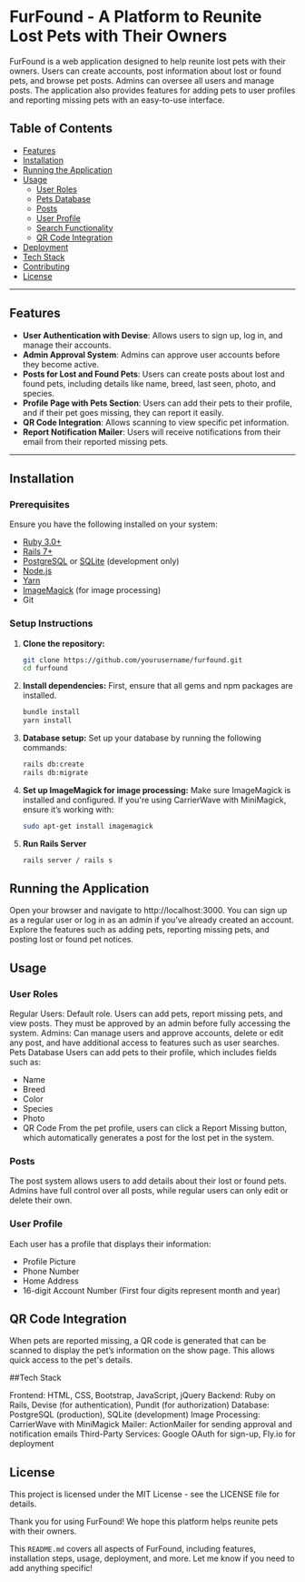 # FurFound - A Platform to Reunite Lost Pets with Their Owners

FurFound is a web application designed to help reunite lost pets with their owners. Users can create accounts, post information about lost or found pets, and browse pet posts. Admins can oversee all users and manage posts. The application also provides features for adding pets to user profiles and reporting missing pets with an easy-to-use interface.

## Table of Contents
- [Features](#features)
- [Installation](#installation)
- [Running the Application](#running-the-application)
- [Usage](#usage)
  - [User Roles](#user-roles)
  - [Pets Database](#pets-database)
  - [Posts](#posts)
  - [User Profile](#user-profile)
  - [Search Functionality](#search-functionality)
  - [QR Code Integration](#qr-code-integration)
- [Deployment](#deployment)
- [Tech Stack](#tech-stack)
- [Contributing](#contributing)
- [License](#license)

---

## Features
- **User Authentication with Devise**: Allows users to sign up, log in, and manage their accounts.
- **Admin Approval System**: Admins can approve user accounts before they become active.
- **Posts for Lost and Found Pets**: Users can create posts about lost and found pets, including details like name, breed, last seen, photo, and species.
- **Profile Page with Pets Section**: Users can add their pets to their profile, and if their pet goes missing, they can report it easily.
- **QR Code Integration**: Allows scanning to view specific pet information.
- **Report Notification Mailer**: Users will receive notifications from their email from their reported missing pets.


---

## Installation

### Prerequisites
Ensure you have the following installed on your system:
- [Ruby 3.0+](https://www.ruby-lang.org/en/downloads/)
- [Rails 7+](https://rubyonrails.org/)
- [PostgreSQL](https://www.postgresql.org/) or [SQLite](https://www.sqlite.org/index.html) (development only)
- [Node.js](https://nodejs.org/en/download/)
- [Yarn](https://classic.yarnpkg.com/en/docs/install/#windows-stable)
- [ImageMagick](https://imagemagick.org/script/download.php) (for image processing)
- Git

### Setup Instructions

1. **Clone the repository:**
   ```bash
   git clone https://github.com/yourusername/furfound.git
   cd furfound

2. **Install dependencies:** First, ensure that all gems and npm packages are installed.
   ```bash
   bundle install
   yarn install

3. **Database setup:** Set up your database by running the following commands:
   ```bash
   rails db:create
   rails db:migrate

4. **Set up ImageMagick for image processing:** Make sure ImageMagick is installed and configured. If you're using CarrierWave with MiniMagick, ensure it’s working with:
   ```bash
   sudo apt-get install imagemagick

5. **Run Rails Server**
   ```bash
   rails server / rails s

## Running the Application

Open your browser and navigate to http://localhost:3000.
You can sign up as a regular user or log in as an admin if you've already created an account.
Explore the features such as adding pets, reporting missing pets, and posting lost or found pet notices.

## Usage
### User Roles
Regular Users: Default role. Users can add pets, report missing pets, and view posts. They must be approved by an admin before fully accessing the system.
Admins: Can manage users and approve accounts, delete or edit any post, and have additional access to features such as user searches.
Pets Database
Users can add pets to their profile, which includes fields such as:

- Name
- Breed
- Color
- Species
- Photo
- QR Code
From the pet profile, users can click a Report Missing button, which automatically generates a post for the lost pet in the system.

### Posts
The post system allows users to add details about their lost or found pets. Admins have full control over all posts, while regular users can only edit or delete their own.

### User Profile
Each user has a profile that displays their information:

- Profile Picture
- Phone Number
- Home Address
- 16-digit Account Number (First four digits represent month and year)

## QR Code Integration
When pets are reported missing, a QR code is generated that can be scanned to display the pet’s information on the show page. This allows quick access to the pet's details.


##Tech Stack

Frontend: HTML, CSS, Bootstrap, JavaScript, jQuery
Backend: Ruby on Rails, Devise (for authentication), Pundit (for authorization)
Database: PostgreSQL (production), SQLite (development)
Image Processing: CarrierWave with MiniMagick
Mailer: ActionMailer for sending approval and notification emails
Third-Party Services: Google OAuth for sign-up, Fly.io for deployment

## License
This project is licensed under the MIT License - see the LICENSE file for details.

Thank you for using FurFound! We hope this platform helps reunite pets with their owners.

This `README.md` covers all aspects of FurFound, including features, installation steps, usage, deployment, and more. Let me know if you need to add anything specific!
